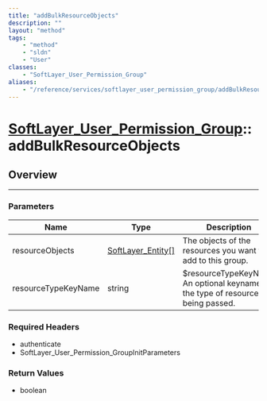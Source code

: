 ```yaml
---
title: "addBulkResourceObjects"
description: ""
layout: "method"
tags:
    - "method"
    - "sldn"
    - "User"
classes:
    - "SoftLayer_User_Permission_Group"
aliases:
    - "/reference/services/softlayer_user_permission_group/addBulkResourceObjects"
---
```

# [SoftLayer_User_Permission_Group](/reference/services/SoftLayer_User_Permission_Group)::addBulkResourceObjects




## Overview 


-----

### Parameters 
|Name | Type | Description |
| --- | --- | --- |
|resourceObjects| <a href='/reference/datatypes/SoftLayer_Entity'>SoftLayer_Entity[] </a>| The objects of the resources you want to add to this group.|
|resourceTypeKeyName| string| $resourceTypeKeyName An optional keyname for the type of resources being passed.|


### Required Headers
* authenticate
* SoftLayer_User_Permission_GroupInitParameters


### Return Values
* boolean




